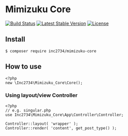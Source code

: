 # Mimizuku Core

[![Build Status](https://travis-ci.org/inc2734/mimizuku-core.svg?branch=master)](https://travis-ci.org/inc2734/mimizuku-core)
[![Latest Stable Version](https://poser.pugx.org/inc2734/mimizuku-core/v/stable)](https://packagist.org/packages/inc2734/mimizuku-core)
[![License](https://poser.pugx.org/inc2734/mimizuku-core/license)](https://packagist.org/packages/inc2734/mimizuku-core)

## Install
```
$ composer require inc2734/mimizuku-core
```

## How to use
```
<?php
new \Inc2734\Mimizuku_Core\Core();
```

### Using layout/view Controller
```
<?php
// e.g. singular.php
use Inc2734\Mimizuku_Core\App\Controller\Controller;

Controller::layout( 'wrapper' );
Controller::render( 'content', get_post_type() );
```

